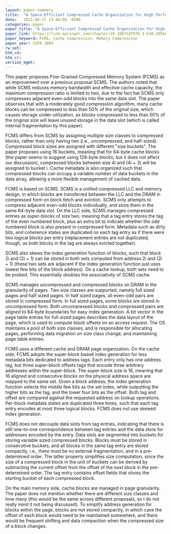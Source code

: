 ```yaml
---
layout: paper-summary
title:  "A Space-Efficient Compressed Cache Organization for High Performance Computing"
date:   2021-06-21 23:48:00 -0500
categories: paper
paper_title: "A Space-Efficient Compressed Cache Organization for High Performance Computing"
paper_link: https://link.springer.com/chapter/10.1007%2F978-3-540-30566-8_109
paper_keyword: FCMS; Cache Compression; Memory Compression
paper_year: ISPA 2004
rw_set:
htm_cd:
htm_cr:
version_mgmt:
---
```


This paper proposes Fine-Grained Compressed Memory System (FCMS) as an improvement over a previous proposal SCMS.
The authors noted that while SCMS reduces memory bandwidth and effective cache capacity, the maximum compression
ratio is limited to two, due to the fact hat SCMS only compresses adjacent even-odd blocks into the same data slot.
The paper observes that with a moderately good compression algorithm, many cache blocks can be compressed to less
than 50% of the original size, which causes storage under-utilization, as blocks compressed to less than 50% 
of the original size will leave unused storage in the data slot (which is called internal fragmentation by this paper).

FCMS differs from SCMS by assigning multiple size classes to compressed blocks, rather than only having two 
(i.e., uncompressed, and half-sized). Compressed block sizes are assigned with different "size buckets". The paper
proposes using 16 buckets, meaning that for 64-byte cache blocks (the paper seems to suggest using 128-byte blocks,
but it does not affect our discussion), compressed blocks between size 4i and (4i + 3) will be assigned to bucket i.
Cache metadata is also organized such that compressed blocks can occupy a variable number of data buckets in the 
data array, allowing a more flexible management of cached data. 

FCMS is based on SCMS. SCMS is a unified compressed LLC and memory design, in which blocks are transferred between the
LLC and the DRAM in compressed form on block fetch and eviction. SCMS only attempts to compress adjacent even-odd 
blocks individually, and store them in the same 64-byte data slot. 
On the LLC side, SCMS manages compressed entries as super-blocks of size two, meaning that a tag entry stores the
tag of the even numbered block, plus an extra bit to indicate whether the odd numbered block is also present in
compressed form. Metadata such as dirty bits, and coherence states are duplicated on each tag entry as if there were 
two logical blocks per entry (replacement entries are not duplicated, though, as both blocks in the tag are always 
evicted together). 

SCMS also skews the index generation function of blocks, such that block 2i and (2i + 1) can be stored in both 
sets computed from address 2i and (2i + 1) (these two sets are adjacent if the index generation function just uses
lowest few bits of the block address). On a cache lookup, both sets need to be probed. This essentially doubles the 
associativity of SCMS cache.

SCMS manages uncompressed and compressed blocks on DRAM in the granularity of pages. Two size classes are supported,
namely full sized pages and half sized pages. In half sized pages, all even-odd pairs are stored in compressed form.
In full sized pages, some blocks are stored in uncompressed form. Both uncompressed blocks and compressed pairs are
aligned to 64-byte boundaries for easy index generation. 
A bit vector in the page table entries for full-sized pages describes the data layout of the page, which is used
to compute block offsets on an access request.
The OS maintains a pool of both size classes, and is responsible for allocating pages, performing data migration on 
size class change, and maintaining page table entries.

FCMS uses a different cache and DRAM page organization.
On the cache side, FCMS adopts the super-block based index generation for less metadata bits dedicated to address tags.
Each entry only has one address tag, but three super-block offsets tags that encode three arbitrary addresses
within the super-block.
The super-block size is 16, meaning that 16 aligned and consecutive blocks on the physical address space are mapped to 
the same set.
Given a block address, the index generation function selects the middle few bits as the set index, while outputting the 
higher bits as the tag, and the lower four bits as the offset. 
Both tag and offset are compared against the requested address on lookup operations. 
Per-block metadata states are duplicated three times, such that each tag entry encodes at most three logical blocks.
FCMS does not use skewed index generation.

FCMS does not decouple data slots from tag entries, indicating that there is still one-to-one correspondence between 
tag entries and the data store for addresses encoded by the entry.
Data slots are segmented into buckets for storing variable sized compressed blocks. Blocks must be stored in
consecutive buckets, and all blocks in the same tag entry are stored compactly, i.e., there must be no external 
fragmentation, and in a pre-determined order. The latter property simplifies size computation, since the size of a 
compressed block in the unit of buckets can be derived by subtracting the current offset from the offset of the next 
block in the pre-determined order.
The tag entry contains offset fields that stores the starting bucket of each compressed block.

On the main memory side, cache blocks are managed in page granularity. The paper does not mention whether there
are different size classes and how many (this would be the same across different proposals, so I do not really
mind it not being discussed). 
To simplify address generation for blocks within the page, blocks are not stored compactly, in which case the 
offset of each block would need to be maintained somewhere, and there would be frequent shifting and data compaction
when the compressed size of a block changes.
